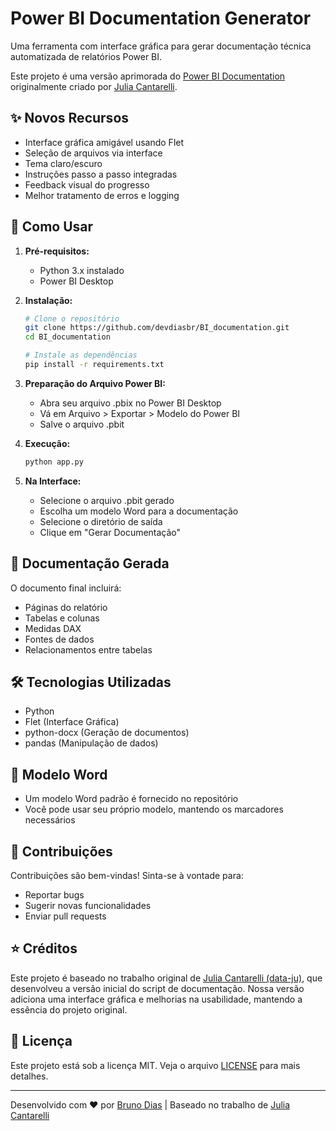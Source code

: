 # Power BI Documentation Generator

Uma ferramenta com interface gráfica para gerar documentação técnica automatizada de relatórios Power BI.

Este projeto é uma versão aprimorada do [Power BI Documentation](https://github.com/data-ju/Power_BI_Documentation) originalmente criado por [Julia Cantarelli](https://github.com/data-ju). 

## ✨ Novos Recursos

- Interface gráfica amigável usando Flet
- Seleção de arquivos via interface
- Tema claro/escuro
- Instruções passo a passo integradas
- Feedback visual do progresso
- Melhor tratamento de erros e logging

## 🚀 Como Usar

1. **Pré-requisitos:**
   - Python 3.x instalado
   - Power BI Desktop

2. **Instalação:**
   ```bash
   # Clone o repositório
   git clone https://github.com/devdiasbr/BI_documentation.git
   cd BI_documentation

   # Instale as dependências
   pip install -r requirements.txt
   ```

3. **Preparação do Arquivo Power BI:**
   - Abra seu arquivo .pbix no Power BI Desktop
   - Vá em Arquivo > Exportar > Modelo do Power BI
   - Salve o arquivo .pbit

4. **Execução:**
   ```bash
   python app.py
   ```

5. **Na Interface:**
   - Selecione o arquivo .pbit gerado
   - Escolha um modelo Word para a documentação
   - Selecione o diretório de saída
   - Clique em "Gerar Documentação"

## 📄 Documentação Gerada

O documento final incluirá:
- Páginas do relatório
- Tabelas e colunas
- Medidas DAX
- Fontes de dados
- Relacionamentos entre tabelas

## 🛠️ Tecnologias Utilizadas

- Python
- Flet (Interface Gráfica)
- python-docx (Geração de documentos)
- pandas (Manipulação de dados)

## 📝 Modelo Word

- Um modelo Word padrão é fornecido no repositório
- Você pode usar seu próprio modelo, mantendo os marcadores necessários

## 🤝 Contribuições

Contribuições são bem-vindas! Sinta-se à vontade para:
- Reportar bugs
- Sugerir novas funcionalidades
- Enviar pull requests

## ⭐ Créditos

Este projeto é baseado no trabalho original de [Julia Cantarelli (data-ju)](https://github.com/data-ju/Power_BI_Documentation), que desenvolveu a versão inicial do script de documentação. Nossa versão adiciona uma interface gráfica e melhorias na usabilidade, mantendo a essência do projeto original.

## 📄 Licença

Este projeto está sob a licença MIT. Veja o arquivo [LICENSE](LICENSE) para mais detalhes.

---
Desenvolvido com ❤️ por [Bruno Dias](https://github.com/devdiasbr) | Baseado no trabalho de [Julia Cantarelli](https://github.com/data-ju)
